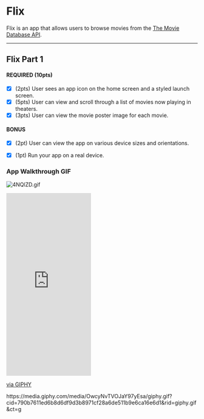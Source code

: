 # Flix

Flix is an app that allows users to browse movies from the [The Movie Database API](http://docs.themoviedb.apiary.io/#).

---

## Flix Part 1

#### REQUIRED (10pts)
- [x] (2pts) User sees an app icon on the home screen and a styled launch screen.
- [x] (5pts) User can view and scroll through a list of movies now playing in theaters.
- [x] (3pts) User can view the movie poster image for each movie.

#### BONUS
- [x] (2pt) User can view the app on various device sizes and orientations.
- [x] (1pt) Run your app on a real device.


### App Walkthrough GIF
![4NQlZD.gif](https://media.giphy.com/media/OwcyNvTVOJaY97yEsa/giphy.gif)
<iframe src="https://giphy.com/embed/OwcyNvTVOJaY97yEsa" width="223" height="480" frameBorder="0" class="giphy-embed" allowFullScreen></iframe><p><a href="https://giphy.com/gifs/OwcyNvTVOJaY97yEsa">via GIPHY</a></p>
https://media.giphy.com/media/OwcyNvTVOJaY97yEsa/giphy.gif?cid=790b7611ed6b8d6df9d3b8971cf28a6de511b9e6ca16e6d1&rid=giphy.gif&ct=g

